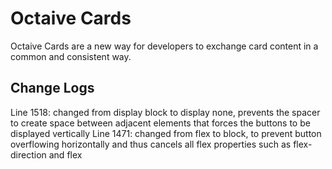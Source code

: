 # Octaive Cards
Octaive Cards are a new way for developers to exchange card content in a common and consistent way.

## Change Logs
Line 1518: changed from display block to display none, prevents the spacer to create space between adjacent elements that forces the buttons to be displayed vertically
Line 1471: changed from flex to block, to prevent button overflowing horizontally and thus cancels all flex properties such as flex-direction and flex


